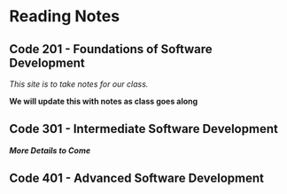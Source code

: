 # Reading Notes

## Code 201 - Foundations of Software Development

_This site is to take notes for our class._

**We will update this with notes as class goes along**

## Code 301 - Intermediate Software Development

***More Details to Come***

## Code 401 - Advanced Software Development

